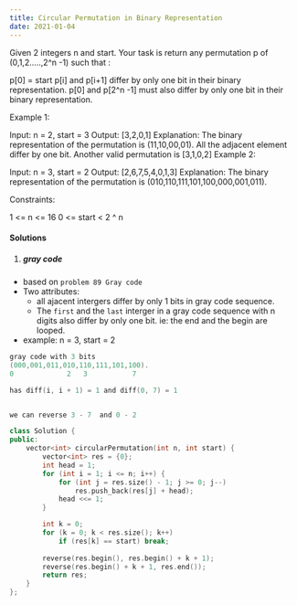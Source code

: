 ```yaml
---
title: Circular Permutation in Binary Representation
date: 2021-01-04
---
```

Given 2 integers n and start. Your task is return any permutation p of (0,1,2.....,2^n -1) such that :

p[0] = start
p[i] and p[i+1] differ by only one bit in their binary representation.
p[0] and p[2^n -1] must also differ by only one bit in their binary representation.
 

Example 1:

Input: n = 2, start = 3
Output: [3,2,0,1]
Explanation: The binary representation of the permutation is (11,10,00,01). 
All the adjacent element differ by one bit. Another valid permutation is [3,1,0,2]
Example 2:

Input: n = 3, start = 2
Output: [2,6,7,5,4,0,1,3]
Explanation: The binary representation of the permutation is (010,110,111,101,100,000,001,011).
 

Constraints:

1 <= n <= 16
0 <= start < 2 ^ n

#### Solutions

1. ##### gray code

- based on `problem 89 Gray code`
- Two attributes:
    - all ajacent intergers differ by only 1 bits in gray code sequence.
    - The `first` and the `last` interger in a gray code sequence with n digits also differ by only one bit. ie: the end and the begin are looped.
- example: n = 3, start = 2

```c
gray code with 3 bits
(000,001,011,010,110,111,101,100).
0             2   3           7

has diff(i, i + 1) = 1 and diff(0, 7) = 1


we can reverse 3 - 7  and 0 - 2
```

```cpp
class Solution {
public:
    vector<int> circularPermutation(int n, int start) {
        vector<int> res = {0};
        int head = 1;
        for (int i = 1; i <= n; i++) {
            for (int j = res.size() - 1; j >= 0; j--)
                res.push_back(res[j] + head);
            head <<= 1;
        }

        int k = 0;
        for (k = 0; k < res.size(); k++)
            if (res[k] == start) break;
        
        reverse(res.begin(), res.begin() + k + 1);
        reverse(res.begin() + k + 1, res.end());
        return res;
    }
};
```